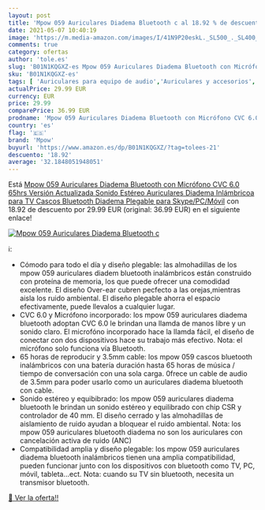 ```yaml
---
layout: post
title: 'Mpow 059 Auriculares Diadema Bluetooth c al 18.92 % de descuento'
date: 2021-05-07 10:40:19
image: 'https://m.media-amazon.com/images/I/41N9P20eskL._SL500_._SL400_.jpg'
comments: true
category: ofertas
author: 'tole.es'
slug: 'B01N1KQGXZ-es Mpow 059 Auriculares Diadema Bluetooth con Micrófono CVC...'
sku: 'B01N1KQGXZ-es'
tags: [ 'Auriculares para equipo de audio','Auriculares y accesorios','Electrónica','auriculares','bluetooth','mpow', ]
actualPrice: 29.99 EUR
currency: EUR
price: 29.99
comparePrice: 36.99 EUR
prodname: 'Mpow 059 Auriculares Diadema Bluetooth con Micrófono CVC 6.0  65hrs Versión Actualizada  Sonido Estéreo  Auriculares Diadema Inlámbricoa para TV  Cascos Bluetooth Diadema Plegable para Skype/PC/Móvil'
country: 'es'
flag: '🇪🇸'
brand: 'Mpow'
buyurl: 'https://www.amazon.es/dp/B01N1KQGXZ/?tag=tolees-21'
descuento: '18.92'
average: '32.1848051948051'
---
```


Está [Mpow 059 Auriculares Diadema Bluetooth con Micrófono CVC 6.0  65hrs Versión Actualizada  Sonido Estéreo  Auriculares Diadema Inlámbricoa para TV  Cascos Bluetooth Diadema Plegable para Skype/PC/Móvil](https://www.amazon.es/dp/B01N1KQGXZ/?tag=tolees-21) con 18.92 de descuento por 29.99 EUR (original: 36.99 EUR) en el siguiente enlace!

[![Mpow 059 Auriculares Diadema Bluetooth c](https://m.media-amazon.com/images/I/41N9P20eskL._SL500_._SL400_.jpg)](https://www.amazon.es/dp/B01N1KQGXZ/?tag=tolees-21)

ℹ️:

- Cómodo para todo el día y diseño plegable: las almohadillas de los mpow 059 auriculares diadem bluetooth inalámbricos están construido con proteína de memoria, los que puede ofrecer una comodidad excelente. El diseño Over-ear cubren pecfecto a las orejas,mientras aisla los ruido ambiental. El diseño plegable ahorra el espacio efectivamente, puede llevalos a cualquier lugar.
- CVC 6.0 y Micrófono incorporado: los mpow 059 auriculares diadema bluetooth adoptan CVC 6.0 le brindan una llamda de manos libre y un sonido claro. El microfóno incorporado hace la llamda fácil, el diseño de conectar con dos dispositivos hace su trabajo más efectivo. Nota: el micrófono solo funciona vía Bluetooth.
- 65 horas de reproducir y 3.5mm cable: los mpow 059 cascos bluetooth inalámbricos con una batería duración hasta 65 horas de música / tiempo de conversación con una sola carga. 0frece un cable de audio de 3.5mm para poder usarlo como un auriculares diadema bluetooth con cable.
- Sonido estéreo y equibibrado: los mpow 059 auriculares diadema bluetooth le brindan un sonido estéreo y equilibrado con chip CSR y controlador de 40 mm. El diseño cerrado y las almohadillas de aislamiento de ruido ayudan a bloquear el ruido ambiental. Nota: los mpow 059 auriculares bluetooth diadema no son los auriculares con cancelación activa de ruido (ANC)
- Compatibilidad amplia y diseño plegable: los mpow 059 auriculares diadema bluetooth inalámbricos tienen una amplia compatibilidad, pueden funcionar junto con los dispositivos con bluetooth como TV, PC, móvil, tableta...ect. Nota: cuando su TV sin bluetooth, necesita un transmisor bluetooth.

[🛒 Ver la oferta!!](https://www.amazon.es/dp/B01N1KQGXZ/?tag=tolees-21)
